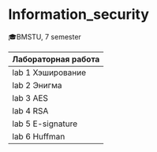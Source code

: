 # Information_security
🎓BMSTU, 7 semester

| Лабораторная работа               |
| --------------------------------- |
| lab 1 Хэширование                 |
| lab 2 Энигма                      |
| lab 3 AES                         |
| lab 4 RSA                         |
| lab 5 E-signature                 |
| lab 6 Huffman                     |
